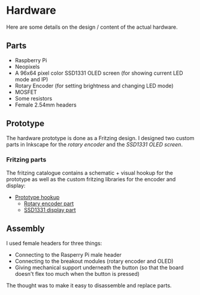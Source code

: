 # Hardware
Here are some details on the design / content of the actual hardware.

## Parts

* Raspberry Pi
* Neopixels
* A 96x64 pixel color SSD1331 OLED screen (for showing current LED mode and IP)
* Rotary Encoder (for setting brightness and changing LED mode)
* MOSFET
* Some resistors
* Female 2.54mm headers

## Prototype
The hardware prototype is done as a Fritzing design. I designed two custom parts in Inkscape for the *rotary encoder* and the *SSD1331 OLED screen*.

### Fritzing parts
The fritzing catalogue contains a schematic + visual hookup for the prototype as well as the custom fritzing libraries for the encoder and display:

* [Prototype hookup](../fritzing/rpi-leds-and-screen.fzz)
  * [Rotary encoder part](../fritzing/local-library/rotary-encoder)
  * [SSD1331 display part](../fritzing/local-library/ssd1331)

## Assembly
I used female headers for three things:

* Connecting to the Rasperry Pi male header
* Connecting to the breakout modules (rotary encoder and OLED)
* Giving mechanical support underneath the button (so that the board doesn't flex too much when the button is pressed)

The thought was to make it easy to disassemble and replace parts.
